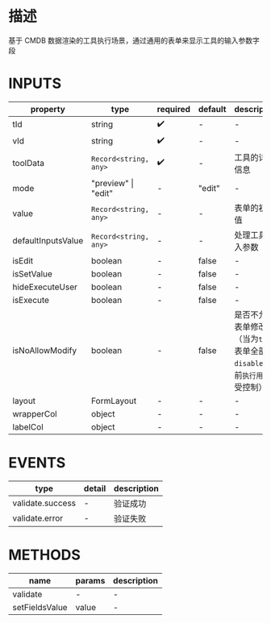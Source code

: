 [//]: # "business-bricks/tool-and-flow/enhanced-tools-input-form.ts"

# 描述

基于 CMDB 数据渲染的工具执行场景，通过通用的表单来显示工具的输入参数字段

# INPUTS

| property           | type                    | required | default | description                                                                |
| ------------------ | ----------------------- | -------- | ------- | -------------------------------------------------------------------------- |
| tId                | string                  | ✔️       | -       | -                                                                          |
| vId                | string                  | ✔️       | -       | -                                                                          |
| toolData           | `Record<string, any>`   | ✔️       | -       | 工具的详情信息                                                             |
| mode               | "preview" &#124; "edit" | -        | "edit"  | -                                                                          |
| value              | `Record<string, any>`   | -        | -       | 表单的初始值                                                               |
| defaultInputsValue | `Record<string, any>`   | -        | -       | 处理工具输入参数                                                           |
| isEdit             | boolean                 | -        | false   | -                                                                          |
| isSetValue         | boolean                 | -        | false   | -                                                                          |
| hideExecuteUser    | boolean                 | -        | false   | -                                                                          |
| isExecute          | boolean                 | -️       | false   | -                                                                          |
| isNoAllowModify    | boolean                 | -️       | false   | 是否不允许表单修改（当为`true`,表单全部`disabled`,目前`执行用户`不受控制） |
| layout             | FormLayout              | -️       | -       | -                                                                          |
| wrapperCol         | object                  | -️       | -       | -                                                                          |
| labelCol           | object                  | -️       | -       | -                                                                          |

# EVENTS

| type             | detail | description |
| ---------------- | ------ | ----------- |
| validate.success | -      | 验证成功    |
| validate.error   | -      | 验证失败    |

# METHODS

| name           | params | description |
| -------------- | ------ | ----------- |
| validate       | -      | -           |
| setFieldsValue | value  | -           |
